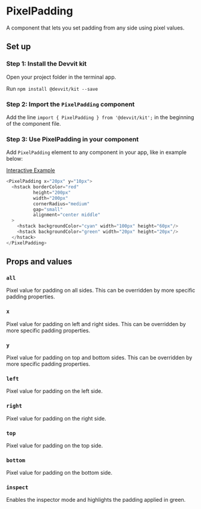 # PixelPadding

A component that lets you set padding from any side using pixel values.

## Set up

### Step 1: Install the Devvit kit

Open your project folder in the terminal app.

Run `npm install @devvit/kit --save`

### Step 2: Import the `PixelPadding` component

Add the line `import { PixelPadding } from '@devvit/kit';` in the beginning of the component file.

### Step 3: Use PixelPadding in your component

Add `PixelPadding` element to any component in your app, like in example below:

[Interactive Example](https://developers.reddit.com/play#pen/N4IgdghgtgpiBcIQBoQGcBOBjBICWUADgPYYAuABMACIwBudeZAvhQGYbFQUDkAAgBN6jMgHpCAVwBGAGzxYAtBEJ4eAHTAbaDJgDoIAgQGEJaMlwAKxMwBUAnoRgAKYBooVIseLwBy0GDzIbhQYMGBCGN4upjAYAJICzACUFAC8AHxUwe6hZBIYYBRO2e4UADx0ZhBYANYUEHIA5mCwYGSpaiBYYWSxFFB4hjIwnRQA7oNkABapwACMAAwLrFMweI1T7fNLzOklpeUWeAAeMDIWBgJ4YI31MjIdIIuEx6NSxGTmUI8AbAsvnT2hQOILKUyqtQo7wwESMxBkpEeoQEo32IPR7lW602jwATEsASA0RiQRMBNM8QTXkTgSSSVhSGBYgAlAx4UyPWBXCRQTrEunuRrKR5oKANGR82kCkENdYtHqPbptPoDIYjGnSihAzVgiF1KTVGqNTgScJwhEYRV2CCaEDjSYzTqLf7UihYjbtTp-QmibXS3VkQ1Qw3G4im4zwxGdY0wMKjMkUzr4wlutYeyk+v0ksqicGB2pZ0GiI6nc6Xa6NQvuHOVfM1QtJADcwWYGmSzc0nY0MGOJHIFAZYDMFBLZwuhgraSKhE4hDQ3m0Il0ACEEbU4URiEy2hZZ2gyqOyxObrviHP0klvAApADKAA1dABRYatSgZLLAvBsIoAQgAghgGAQHYuh4GgAFAXYTgzmeaC6FgUx4DIAihGAKQAD7oRQP4wXO8GIchqG6MMNzTCkrhSrk+SFGU6TALhcEIUhKFhMwObpB27itp27hftOe74cxREkY00xahQczkSUVEFOUdG6ApDGCYRrHsZxFDccEg7DkxyGrsQkKpBQSm6SxYAANoLAAuupfFOGQDgwMQ36mfpkI-qkRk8MQUgAFYwFgZA8BQmHYa5a41FJlEwHksm0cACm6CZBFmWxvrqZpwLaZQ4UGTUz4wK+U65ZCEBoBQN51gVr7qdlFBgQAEnqxUpW5+Uvj0ugOY4aSebweaGjwtVbsOYEAGrNUZJXtYVnXdTAvVebWg3DUOlBgQAWpNA6tRF1VzY5i28AAXnqQ3BHZP6Nc1ABkN3YeNt33VdaBbXWUUHDJNHyYpAmmahaUcS2GhaSNlCEOWNw2GeU5KeYhAhVhSl2IjxkCeKqNCGwEASDIZDjlcNyrcOEPHo0y4fF8sMCe8nxcKjyMM+j9yYzA2O4-jkONMT4NcwAMmzb5o7BxGC0zIvHOLeEY6FWM43jBMVjzxlc8y2JC0pGDq1LcGS6FSky1hcsc4rRMg1lYMUPDADqQGEI4GCnnOxVnnYTtoE4037W0yAUOZJQ8AmUyBAH7qbCHUo8AMYDWw6EcHFH1wNWm4dBJHYrHLH5LB2nCcZ8n6vx6U3lgLuMBoGgRfuDwoZjFXvDQhE9c8I3sTmqQzdNJsFMwm3kYYM3AgQBgNQ97C-fNwyBQsmypjNwatShuG7cD7nxdd2Qy4hiaZoT2v1dDyPW+LzvEYWkXVlNqDa31WATIYJVhruy7hBu3unu7Xl3tkL7-uR6EdBYhoACPvXgspmivmbkKQgF8r4WxvsaG0Ah-phCnI0GKN4ZwwAMBAWQMAjApVQh-ZibVv7KTMnA9wdVrj30foZeqaAmp1hKAAfnKANSECUFI0NiHQmo7tWC1x+roRB4QUFgDShw+sJRvCPWYVKdwbCKjNS4aBO+vC6wCIoEI1RojkGENUqIZaBY0TeDKKdOsVBEo8IfpovcgjOBjGEXo8RaULGGiBjxAclshBSAkI0Fe1MRbXDQI4QKFA2HAAXkaU+K9vCdAAMRYAAMy+IABydFYN4YAzAOzBC+kUEoAYgyqJtnbB2AiqzsOakHWYpNCaNAFmwFgViFK+P8SvZgvo0TKMsUI-kvSgxhy2PUis0NCCsFUe0gJ-culVPcMAGxfDuLZmMXUYZdSuYUzplASZiVpmdO6Qo0ogzahHPRDWPUVTimQlqfRVW6s9ltJgH4mZFo5lFNzFc4IcDcnm3mhVPAx0YAWElkZAABgAEmAGAHkUhYjMBeOCvJbRDp8O-lOCi7h5reDMFrM2XiGILmEHoNqcE+HPywuGNm1wYACFqgYsA157y6AIUJVBVLwg0qZPStsKKAWHlNo0Z+RksV3BkCw7wN4gUguOCi9wxxJWAuBaC9SdglXSpVXK822Kzwaplaq4ItMvj6q1epYYzTTWyvUlrD0VrDVeJCWEsgSr3jwmwWADsfywB1WNgrLmU4eAunOp2NgppAp4C3NojBWCcF4LZSpMAxDE3MofAmsyIUKDUrYLSgQl4KC3gfN-cyVkPw5BitRHa7KvGKIoBBYCoFwKAWAsmihaI2HiNMX7cRVkZF+xsm2c2YafVkEjYUBkr93ZODQGGbAMApVVQ6j7YWhA+ZgTIN4etdgyg1BgHYZyFBFykoiuSuxsELzEp0GQFcJ7dAUr3GWkIFbZK4TXWYXQyIJDdCcE4aoWBfZYHyKhMgKR3xivLbFQo4HSiJT-aA9wiVp2zu6ElPcLDdDmUA4BHopbImYaAzh3FyGYCodguh-D2G2hWSyVQZIoDvVcV9jk355tzY9j7JQP1lAj1kBQCAQBGA0BjoQHMZgQA)

```typescript jsx
<PixelPadding x="20px" y="10px">
  <hstack borderColor="red"
          height="200px"
          width="200px"
          cornerRadius="medium"
          gap="small"
          alignment="center middle"
  >
    <hstack backgroundColor="cyan" width="100px" height="60px"/>
    <hstack backgroundColor="green" width="20px" height="20px"/>
  </hstack>
</PixelPadding>
```

## Props and values

### `all`

Pixel value for padding on all sides. This can be overridden by more specific padding properties.

### `x`

Pixel value for padding on left and right sides. This can be overridden by more specific padding properties.

### `y`

Pixel value for padding on top and bottom sides. This can be overridden by more specific padding properties.

### `left`

Pixel value for padding on the left side.

### `right`

Pixel value for padding on the right side.

### `top`

Pixel value for padding on the top side.

### `bottom`

Pixel value for padding on the bottom side.

### `inspect`

Enables the inspector mode and highlights the padding applied in green.
